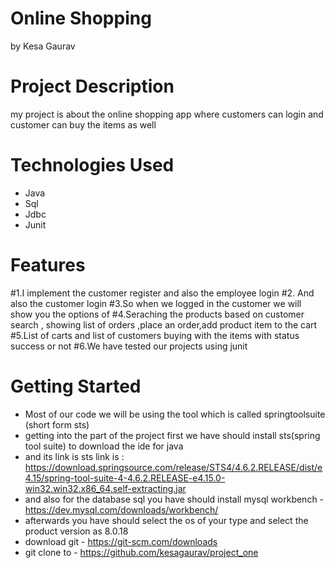 # Online Shopping 
 by Kesa Gaurav
# Project Description
 my project is about the online shopping app where customers can login and customer can buy the items as well
# Technologies Used
* Java
* Sql
* Jdbc
* Junit 
# Features
#1.I implement the customer register and also the employee login 
#2. And also the customer login 
#3.So when we logged in the customer we will show you the options of 
#4.Seraching the products based on customer search , showing list of orders ,place an order,add product item to the cart
#5.List of carts and list of customers buying with the items with status success or not
#6.We have tested our projects using junit
# Getting Started
* Most of our code we will be using the tool which is called springtoolsuite (short form sts)
* getting into the part of the project first we have should install sts(spring tool suite) to download the ide for java
* and its link is sts link is : https://download.springsource.com/release/STS4/4.6.2.RELEASE/dist/e4.15/spring-tool-suite-4-4.6.2.RELEASE-e4.15.0-win32.win32.x86_64.self-extracting.jar
* and also for the database sql you have should install mysql workbench - https://dev.mysql.com/downloads/workbench/
* afterwards you have should select the os of your type and select the product version as 8.0.18 
* download git - https://git-scm.com/downloads
* git clone to - https://github.com/kesagaurav/project_one






